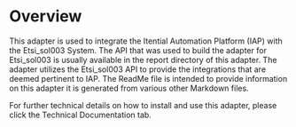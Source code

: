 # Overview 

This adapter is used to integrate the Itential Automation Platform (IAP) with the Etsi_sol003 System. The API that was used to build the adapter for Etsi_sol003 is usually available in the report directory of this adapter. The adapter utilizes the Etsi_sol003 API to provide the integrations that are deemed pertinent to IAP. The ReadMe file is intended to provide information on this adapter it is generated from various other Markdown files.

For further technical details on how to install and use this adapter, please click the Technical Documentation tab. 

